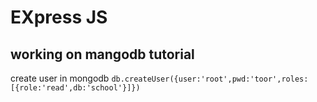 # EXpress JS
##  working on  mangodb tutorial
create user in mongodb ` db.createUser({user:'root',pwd:'toor',roles:[{role:'read',db:'school'}]}) `




